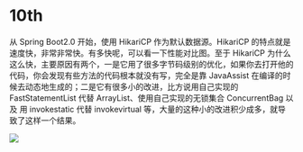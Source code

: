 # 10th

从 Spring Boot2.0 开始，使用 HikariCP 作为默认数据源。HikariCP 的特点就是速度快，非常非常快。有多快呢，可以看一下性能对比图。至于 HikariCP 为什么这么快，主要原因有两个，一是它用了很多字节码级别的优化，如果你去打开他的代码，你会发现有些方法的代码根本就没有写，完全是靠 JavaAssist 在编译的时候去动态地生成的；二是它有很多小的改进，比方说用自己实现的 FastStatementList 代替 ArrayList、使用自己实现的无锁集合 ConcurrentBag 以及 用 invokestatic 代替 invokevirtual 等，大量的这种小的改进积少成多，就导致了这样一个结果。

![](https://tva1.sinaimg.cn/large/008eGmZEly1gnbbgswt7mj316l0u0jyf.jpg)

